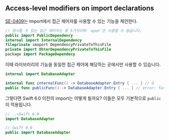 ## Access-level modifiers on import declarations

[SE-0409](https://github.com/swiftlang/swift-evolution/blob/main/proposals/0409-access-level-on-imports.md)는 import에서 접근 제어자를 사용할 수 있는 기능을 제안한다.

```swift
// 명시할 수 있는 접근 제어자는 총 5가지이며 `open`은 사용할 수 없습니다.
public import PublicDependency
internal import InternalDependency
fileprivate imoport DependencyPrivateToThisFile
private import OhterDependencyPrivateToThisFile
package import PackageDependecy
```

이때 라이브러리의 기능을 동일한 접근 제어에 해당하는 곳에서만 사용할 수 있습니다.

```swift
internal import DatabaseAdapter

internal func internalFunc() -> DatabaseAdapter.Entry { ... } // O
public func publicFunc() -> DatabaseAdapter.Entry { ... } // error: function cannot be declared public because its result uses an internal type
```

그렇다면 Swift 6.0 이전의 import는 어떻게 될까요? 이들은 모두 기본적으로 `public`이 적용됩니다.

```swift
// ..<Swift 6.0
import DatabaseAdapter

// Swift 6.0
public import DatabaseAdapter
```